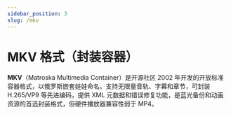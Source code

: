 ```yaml
---
sidebar_position: 3
slug: /mkv
---
```


# MKV 格式（封装容器）

**MKV**（Matroska Multimedia Container）是开源社区 2002 年开发的开放标准容器格式，以俄罗斯嵌套娃娃命名。支持无限量音轨、字幕和章节，可封装 H.265/VP9 等先进编码，提供 XML 元数据和错误修复功能，是蓝光备份和动画资源的首选封装格式，但硬件播放器兼容性弱于 MP4。
